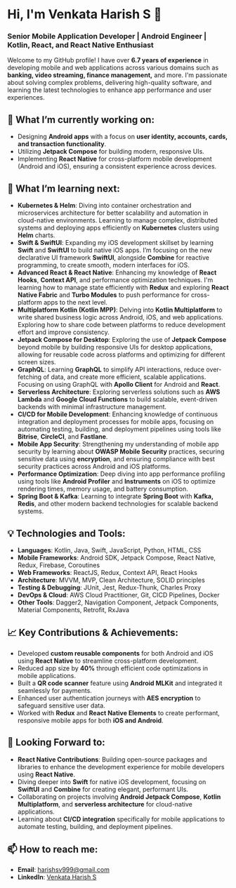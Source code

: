 # Hi, I'm Venkata Harish S 👋

### Senior Mobile Application Developer | Android Engineer | Kotlin, React, and React Native Enthusiast

Welcome to my GitHub profile! I have over **6.7 years of experience** in developing mobile and web applications across various domains such as **banking, video streaming, finance management,** and more. I'm passionate about solving complex problems, delivering high-quality software, and learning the latest technologies to enhance app performance and user experiences.

## 🔭 What I’m currently working on:
- Designing **Android apps** with a focus on **user identity, accounts, cards, and transaction functionality**.
- Utilizing **Jetpack Compose** for building modern, responsive UIs.
- Implementing **React Native** for cross-platform mobile development (Android and iOS), ensuring a consistent experience across devices.
  
## 🌱 What I’m learning next:
- **Kubernetes & Helm**: Diving into container orchestration and microservices architecture for better scalability and automation in cloud-native environments. Learning to manage complex, distributed systems and deploying apps efficiently on **Kubernetes** clusters using **Helm** charts.
- **Swift & SwiftUI**: Expanding my iOS development skillset by learning **Swift** and **SwiftUI** to build native iOS apps. I’m focusing on the new declarative UI framework **SwiftUI**, alongside **Combine** for reactive programming, to create smooth, modern interfaces for iOS.
- **Advanced React & React Native**: Enhancing my knowledge of **React Hooks**, **Context API**, and performance optimization techniques. I'm learning how to manage state efficiently with **Redux** and exploring **React Native Fabric** and **Turbo Modules** to push performance for cross-platform apps to the next level.
- **Multiplatform Kotlin (Kotlin MPP)**: Delving into **Kotlin Multiplatform** to write shared business logic across Android, iOS, and web applications. Exploring how to share code between platforms to reduce development effort and improve consistency.
- **Jetpack Compose for Desktop**: Exploring the use of **Jetpack Compose** beyond mobile by building responsive UIs for desktop applications, allowing for reusable code across platforms and optimizing for different screen sizes.
- **GraphQL**: Learning **GraphQL** to simplify API interactions, reduce over-fetching of data, and create more efficient, scalable applications. Focusing on using GraphQL with **Apollo Client** for Android and **React**.
- **Serverless Architecture**: Exploring serverless solutions such as **AWS Lambda** and **Google Cloud Functions** to build scalable, event-driven backends with minimal infrastructure management.
- **CI/CD for Mobile Development**: Enhancing knowledge of continuous integration and deployment processes for mobile apps, focusing on automating testing, building, and deployment pipelines using tools like **Bitrise**, **CircleCI**, and **Fastlane**.
- **Mobile App Security**: Strengthening my understanding of mobile app security by learning about **OWASP Mobile Security** practices, securing sensitive data using **encryption**, and ensuring compliance with best security practices across Android and iOS platforms.
- **Performance Optimization**: Deep diving into app performance profiling using tools like **Android Profiler** and **Instruments** on iOS to optimize rendering times, memory usage, and battery consumption.
- **Spring Boot & Kafka**: Learning to integrate **Spring Boot** with **Kafka, Redis**, and other modern backend technologies for scalable backend systems.

## 💡 Technologies and Tools:
- **Languages**: Kotlin, Java, Swift, JavaScript, Python, HTML, CSS
- **Mobile Frameworks**: Android SDK, Jetpack Compose, React Native, Redux, Firebase, Coroutines
- **Web Frameworks**: ReactJS, Redux, Context API, React Hooks
- **Architecture**: MVVM, MVP, Clean Architecture, SOLID principles
- **Testing & Debugging**: JUnit, Jest, Redux-Thunk, Charles Proxy
- **DevOps & Cloud**: AWS Cloud Practitioner, Git, CICD Pipelines, Docker
- **Other Tools**: Dagger2, Navigation Component, Jetpack Components, Material Components, Retrofit, RxJava

## 📈 Key Contributions & Achievements:
- Developed **custom reusable components** for both Android and iOS using **React Native** to streamline cross-platform development.
- Reduced app size by **40%** through efficient code optimizations in mobile applications.
- Built a **QR code scanner** feature using **Android MLKit** and integrated it seamlessly for payments.
- Enhanced user authentication journeys with **AES encryption** to safeguard sensitive user data.
- Worked with **Redux** and **React Native Elements** to create performant, responsive mobile apps for both **iOS and Android**.

## 🚀 Looking Forward to:
- **React Native Contributions**: Building open-source packages and libraries to enhance the development experience for mobile developers using **React Native**.
- Diving deeper into **Swift** for native iOS development, focusing on **SwiftUI** and **Combine** for creating elegant, performant UIs.
- Collaborating on projects involving **Android Jetpack Compose**, **Kotlin Multiplatform**, and **serverless architecture** for cloud-native applications.
- Learning about **CI/CD integration** specifically for mobile applications to automate testing, building, and deployment pipelines.

## 📫 How to reach me:
- **Email**: [harishsv999@gmail.com](mailto:harishsv999@gmail.com)
- **LinkedIn**: [Venkata Harish S](https://www.linkedin.com/in/harish-sv-768ab485)
